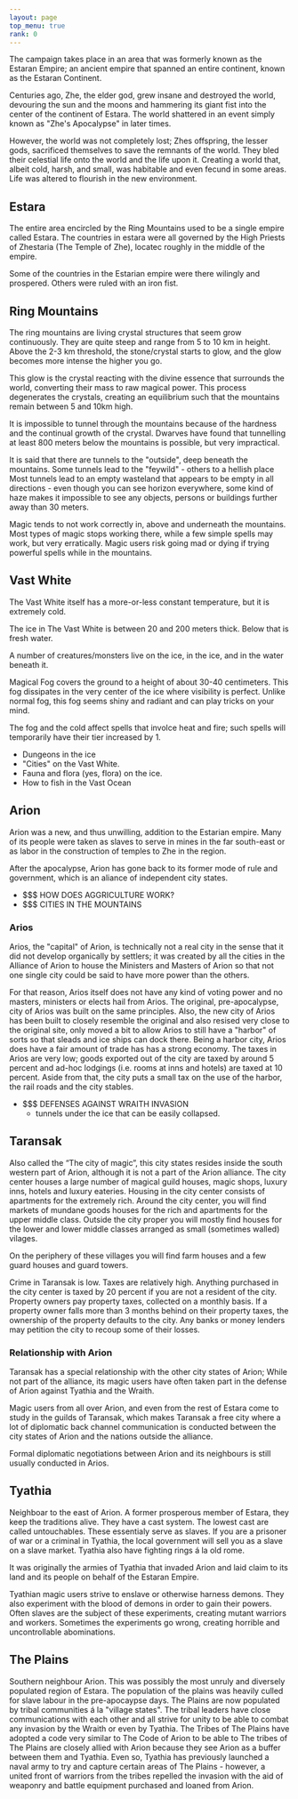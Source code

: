 ```yaml
---
layout: page
top_menu: true
rank: 0
---
```


The campaign takes place in an area that was formerly known as the Estaran Empire;
an ancient empire that spanned an entire continent, known as the Estaran Continent.

Centuries ago, Zhe, the elder god, grew insane and destroyed the world, devouring
the sun and the moons and hammering its giant fist into the center of the continent
of Estara.
The world shattered in an event simply known as "Zhe's Apocalypse" in later times.

However, the world was not completely lost; Zhes offspring, the lesser gods,
sacrificed themselves to save the remnants of the world.
They bled their celestial life onto the world and the life upon it.
Creating a world that, albeit cold, harsh, and small, was habitable and
even fecund in some areas. Life was altered to flourish in the new environment.


## Estara

The entire area encircled by the Ring Mountains used to be a single empire called Estara.
The countries in estara were all governed by the High Priests of Zhestaria (The Temple of Zhe),
locatec roughly in the middle of the empire.

Some of the countries in the Estarian empire were there wilingly and prospered. Others were ruled with an iron fist.

## Ring Mountains

The ring mountains are living crystal structures that seem grow continuously.
They are quite steep and range from 5 to 10 km in height.
Above the 2-3 km threshold, the stone/crystal starts to glow, and the glow becomes more intense the higher you go.

This glow is the crystal reacting with the divine essence that surrounds the world, converting their mass to raw magical power.
This process degenerates the crystals, creating an equilibrium such that the mountains remain between 5 and 10km high.

It is impossible to tunnel through the mountains because of the hardness and the continual growth of the crystal.
Dwarves have found that tunnelling at least 800 meters below the mountains is possible, but very impractical.

It is said that there are tunnels to the "outside", deep beneath the mountains. Some tunnels lead to the "feywild" - others to a hellish place
Most tunnels lead to an empty wasteland that appears to be empty in all directions -
even though you can see horizon everywhere, some kind of haze makes it impossible to see any objects, persons or buildings further away than 30 meters.

Magic tends to not work correctly in, above and underneath the mountains.
Most types of magic stops working there, while a few simple spells may work, but very erratically.
Magic users risk going mad or dying if trying powerful spells while in the mountains.


## Vast White

The Vast White itself has a more-or-less constant temperature, but it is extremely cold.

The ice in The Vast White is between 20 and 200 meters thick. Below that is fresh water.

A number of creatures/monsters live on the ice, in the ice, and in the water beneath it.

Magical Fog covers the ground to a height of about 30-40 centimeters.
This fog dissipates in the very center of the ice where visibility is perfect.
Unlike normal fog, this fog seems shiny and radiant and can play tricks on your mind.

The fog and the cold affect spells that involce heat and fire;
such spells will temporarily have their tier increased by 1.

* Dungeons in the ice
* "Cities" on the Vast White.
* Fauna and flora (yes, flora) on the ice.
* How to fish in the Vast Ocean


## Arion
Arion was a new, and thus unwilling, addition to the Estarian empire.
Many of its people were taken as slaves to serve in mines in the far south-east or as
labor in the construction of temples to Zhe in the region.

After the apocalypse, Arion has gone back to its former mode of rule and government, which is
an aliance of independent city states.

* $$$ HOW DOES AGGRICULTURE WORK?
* $$$ CITIES IN THE MOUNTAINS

### Arios
Arios, the "capital" of Arion, is technically not a real city in the sense that it
did not develop organically by settlers; it was created by all the cities in the
Alliance of Arion to house the Ministers and Masters of Arion so that not one
single city could be said to have more power than the others.

For that reason, Arios itself does not have any kind of voting power
and no masters, ministers or elects hail from Arios. The original, pre-apocalypse, city of
Arios was built on the same principles. Also, the new city of Arios has been built to closely
resemble the original and also resised very close to the original site, only moved a bit to
allow Arios to still have a "harbor" of sorts so that sleads and ice ships can dock there.
Being a harbor city, Arios does have a fair amount of trade has has a strong economy.
The taxes in Arios are very low; goods exported out of the city are taxed by around
5 percent and ad-hoc lodgings (i.e. rooms at inns and hotels) are taxed at 10 percent.
Aside from that, the city puts a small tax on the use of the harbor, the rail roads and
the city stables.

* $$$ DEFENSES AGAINST WRAITH INVASION
    - tunnels under the ice that can be easily collapsed.

## Taransak
Also called the “The city of magic”, this city states resides inside the south western part
of Arion, although it is not a part of the Arion alliance.
The city center houses a large number of magical guild houses, magic shops, luxury inns, hotels
and luxury eateries. Housing in the city center consists of apartments for the extremely rich.
Around the city center, you will find markets of mundane goods houses for the rich and apartments
for the upper middle class.
Outside the city proper you will mostly find houses for the lower and lower middle classes
arranged as small (sometimes walled) vilages.

On the periphery of these villages you will find farm houses and a few guard houses and guard towers.

Crime in Taransak is low. Taxes are relatively high. Anything purchased in the city center is taxed
by 20 percent if you are not a resident of the city. Property owners pay property taxes, collected
on a monthly basis. If a property owner falls more than 3 months behind on their property taxes,
the ownership of the property defaults to the city. Any banks or money lenders may petition the city
to recoup some of their losses.

### Relationship with Arion

Taransak has a special relationship with the other city states of Arion; While not part of the alliance,
its magic users have often taken part in the defense of Arion against Tyathia and the Wraith.

Magic users from all over Arion, and even from the rest of Estara come to study in the guilds of
Taransak, which makes Taransak a free city where a lot of diplomatic back channel communication
is conducted between the city states of Arion and the nations outside the alliance.

Formal diplomatic negotiations between Arion and its neighbours is still usually conducted in Arios.

## Tyathia
Neighboar to the east of Arion.
A former prosperous member of Estara, they keep the traditions alive. They have a cast system.
The lowest cast are called untouchables. These essentialy serve as slaves.
If you are a prisoner of war or a criminal in Tyathia, the local government will sell you as
a slave on a slave market.
Tyathia also have fighting rings á la old rome.

It was originally the armies of Tyathia that invaded Arion and laid claim to its land
and its people on behalf of the Estaran Empire.

Tyathian magic users strive to enslave or otherwise harness demons.
They also experiment with the blood of demons in order to gain their powers.
Often slaves are the subject of these experiments, creating mutant warriors and workers.
Sometimes the experiments go wrong, creating horrible and uncontrollable abominations.



## The Plains
Southern neighbour Arion.
This was possibly the most unruly and diversely populated region of Estara.
The population of the plains was heavily culled for slave labour in the pre-apocaypse days.
The Plains are now populated by tribal communities á la "village states".
The tribal leaders have close communications with each other and all strive for unity
to be able to combat any invasion by the Wraith or even by Tyathia.
The Tribes of The Plains have adopted a code very similar to The Code of Arion to be able
to The tribes of The Plains are closely allied with Arion because they see Arion as a
buffer between them and Tyathia.
Even so, Tyathia has previously launched a naval army to try and capture certain
areas of The Plains - however, a united front of warriors from the tribes
repelled the invasion with the aid of weaponry and battle equipment purchased and
loaned from Arion.
